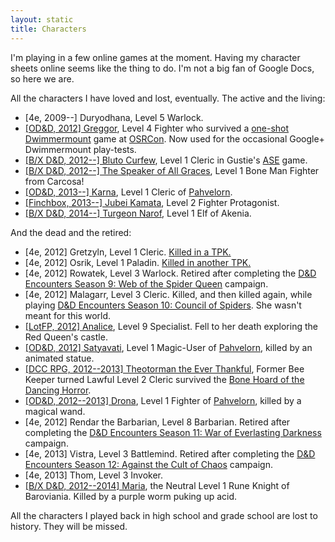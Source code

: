 ```yaml
---
layout: static
title: Characters
---
```


I'm playing in a few online games at the moment. Having my character sheets online seems like the thing to do. I'm not a big fan of Google Docs, so here we are.

All the characters I have loved and lost, eventually. The active and the living:

 * \[4e, 2009--\] Duryodhana, Level 5 Warlock.
 * [\[OD&D, 2012\] Greggor][greggor], Level 4 Fighter who survived a [one-shot Dwimmermount][dwimmermount] game at [OSRCon][]. Now used for the occasional Google+ Dwimmermount play-tests.
 * [\[B/X D&D, 2012--\] Bluto Curfew][bluto], Level 1 Cleric in Gustie's [ASE][ase] game.
 * [\[B/X D&D, 2012--\] The Speaker of All Graces][carcosa], Level 1 Bone Man Fighter from Carcosa!
 * [\[OD&D, 2013--\] Karna][karna], Level 1 Cleric of [Pahvelorn][].
 * [\[Finchbox, 2013--\] Jubei Kamata][jubei], Level 2 Fighter Protagonist.
 * [\[B/X D&D, 2014--\] Turgeon Narof][turgeon], Level 1 Elf of Akenia.

And the dead and the retired:

 * \[4e, 2012\] Gretzyln, Level 1 Cleric. [Killed in a TPK.][total-party-kill]
 * \[4e, 2012\] Osrik, Level 1 Paladin. [Killed in another TPK.][dead-again]
 * \[4e, 2012\] Rowatek, Level 3 Warlock. Retired after completing the [D&D Encounters Season 9: Web of the Spider Queen][d&d-season-9] campaign.
 * \[4e, 2012\] Malagarr, Level 3 Cleric. Killed, and then killed again, while playing [D&D Encounters Season 10: Council of Spiders][d&d-season-10]. She wasn't meant for this world.
 * [\[LotFP, 2012\] Analice][analice], Level 9 Specialist. Fell to her death exploring the Red Queen's castle.
 * [\[OD&D, 2012\] Satyavati][satyavati], Level 1 Magic-User of [Pahvelorn][], killed by an animated statue.
 * [\[DCC RPG, 2012--2013\] Theotorman the Ever Thankful][theotorman], Former Bee Keeper turned Lawful Level 2 Cleric survived the [Bone Hoard of the Dancing Horror][bone-hoard].
 * [\[OD&D, 2012--2013\] Drona][drona], Level 1 Fighter of [Pahvelorn][], killed by a magical wand.
 * \[4e, 2012\] Rendar the Barbarian, Level 8 Barbarian. Retired after completing the [D&D Encounters Season 11: War of Everlasting Darkness][d&d-season-11] campaign.
 * \[4e, 2013\] Vistra, Level 3 Battlemind. Retired after completing the [D&D Encounters Season 12: Against the Cult of Chaos][d&d-season-12] campaign.
 * \[4e, 2013\] Thom, Level 3 Invoker.
 * [\[B/X D&D, 2012--2014\] Maria][maria], the Neutral Level 1 Rune Knight of Baroviania. Killed by a purple worm puking up acid.

[maria]: /characters/maria/
[theotorman]: /characters/theotorman/
[greggor]: /characters/greggor/
[satyavati]: /characters/satyavati/
[bluto]: /characters/bluto/
[carcosa]: /characters/carcosa/
[analice]: /characters/analice/
[drona]: /characters/drona/
[karna]: /characters/karna/
[turgeon]: /characters/turgeon/
[jubei]: /characters/jubei/

[pahvelorn]: http://www.necropraxis.com/pahvelorn/
[ase]: https://plus.google.com/112666135831357830942/posts
[dwimmermount]: /blog/dwimmermount-osrcon-level-1/
[osrcon]: /blog/osrcon-2012
[total-party-kill]: /blog/total-party-kill/
[dead-again]: /blog/dead-again/
[d&d-season-9]: http://dungeonsmaster.com/2012/08/dd-encounters-web-of-the-spider-queen-report-card/
[d&d-season-10]: http://dungeonsmaster.com/2012/10/dd-encounters-council-of-spiders-report-card/
[d&d-season-11]: http://dungeonsmaster.com/2012/12/dd-encounters-war-of-everlasting-darkness-report-card/
[d&d-season-12]: http://dungeonsmaster.com/2013/04/dd-encounters-against-the-cult-of-chaos-report-card/
[bone-hoard]: http://rpg.drivethrustuff.com/product/103661/AL1%3A-Bone-Hoard-of-the-Dancing-Horror-%5BDCC%5D


All the characters I played back in high school and grade school are lost to history. They will be missed.
